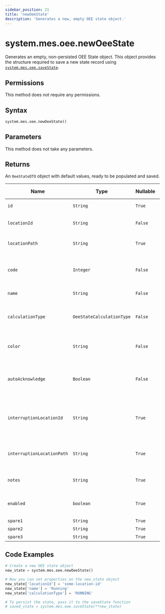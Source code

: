 ```yaml
---
sidebar_position: 21
title: 'newOeeState'
description: 'Generates a new, empty OEE state object.'
---
```


# system.mes.oee.newOeeState

Generates an empty, non-persisted OEE State object. This object provides the structure required to save a new state record using [`system.mes.oee.saveState`](./save-state).

## Permissions

This method does not require any permissions.

## Syntax

```python
system.mes.oee.newOeeState()
```

## Parameters

This method does not take any parameters.

## Returns

An `OeeStateDTO` object with default values, ready to be populated and saved.

| Name                       | Type                      | Nullable | Description                                                              | Default Value |
| -------------------------- | ------------------------- | -------- | ------------------------------------------------------------------------ | ------------- |
| `id`                       | `String`                  | `True`   | The id of the OEE State                                                  | `null`        |
| `locationId`               | `String`                  | `False`  | Identifier of the associated location                                    | `null`        |
| `locationPath`             | `String`                  | `True`   | Path of the associated location                                          | `null`        |
| `code`                     | `Integer`                 | `False`  | Integer state number, which must be unique for a given location          | `null`        |
| `name`                     | `String`                  | `False`  | Name of the state                                                        | `null`        |
| `calculationType`          | `OeeStateCalculationType` | `False`  | Specifies how this state contributes to OEE calculations                 | `DOWNTIME`    |
| `color`                    | `String`                  | `False`  | Hex color code representing the state visually                           | `"#000000"`   |
| `autoAcknowledge`          | `Boolean`                 | `False`  | Whether to automatically acknowledge the state record when it is created | `false`       |
| `interruptionLocationId`   | `String`                  | `True`   | Immediate interruption location that caused a blocked/starved state      | `null`        |
| `interruptionLocationPath` | `String`                  | `True`   | Path to the location that caused a blocked/starved state                 | `null`        |
| `notes`                    | `String`                  | `True`   | Notes associated with the OEE State                                      | `null`        |
| `enabled`                  | `boolean`                 | `True`   | Indicates whether the OEE State is enabled                               | `true`        |
| `spare1`                   | `String`                  | `True`   | Extra field 1                                                            | `null`        |
| `spare2`                   | `String`                  | `True`   | Extra field 2                                                            | `null`        |
| `spare3`                   | `String`                  | `True`   | Extra field 3                                                            | `null`        |

## Code Examples

```python
# Create a new OEE state object
new_state = system.mes.oee.newOeeState()

# Now you can set properties on the new_state object
new_state['locationId'] = 'some-location-id'
new_state['name'] = 'Running'
new_state['calculationType'] = 'RUNNING'

# To persist the state, pass it to the saveState function
# saved_state = system.mes.oee.saveState(**new_state)
```
